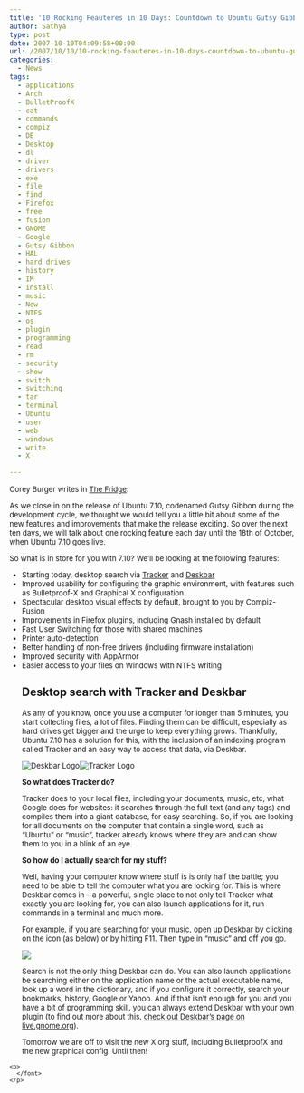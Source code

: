 ```yaml
---
title: '10 Rocking Feauteres in 10 Days: Countdown to Ubuntu Gutsy Gibbon – Deskbar & Tracker'
author: Sathya
type: post
date: 2007-10-10T04:09:58+00:00
url: /2007/10/10/10-rocking-feauteres-in-10-days-countdown-to-ubuntu-gutsy-gibbon-deskbar-tracker/
categories:
  - News
tags:
  - applications
  - Arch
  - BulletProofX
  - cat
  - commands
  - compiz
  - DE
  - Desktop
  - dl
  - driver
  - drivers
  - exe
  - file
  - find
  - Firefox
  - free
  - fusion
  - GNOME
  - Google
  - Gutsy Gibbon
  - HAL
  - hard drives
  - history
  - IM
  - install
  - music
  - New
  - NTFS
  - os
  - plugin
  - programming
  - read
  - rm
  - security
  - show
  - switch
  - switching
  - tar
  - terminal
  - Ubuntu
  - user
  - web
  - windows
  - write
  - X

---
```

<font size="2"></p> 

<p class="content">
  Corey Burger writes in <a href="http://fridge.ubuntu.com/node/1154">The Fridge</a>:
</p>

<p>
  As we close in on the release of Ubuntu 7.10, codenamed Gutsy Gibbon during the development cycle, we thought we would tell you a little bit about some of the new features and improvements that make the release exciting. So over the next ten days, we will talk about one rocking feature each day until the 18th of October, when Ubuntu 7.10 goes live.
</p>

<p>
  So what is in store for you with 7.10? We’ll be looking at the following features:
</p>

<ul>
  <li>
    Starting today, desktop search via <a href="http://www.gnome.org/projects/tracker/">Tracker</a> and <a href="http://raphael.slinckx.net/deskbar/">Deskbar</a>
  </li>
  <li>
    Improved usability for configuring the graphic environment, with features such as Bulletproof-X and Graphical X configuration
  </li>
  <li>
    Spectacular desktop visual effects by default, brought to you by Compiz-Fusion
  </li>
  <li>
    Improvements in Firefox plugins, including Gnash installed by default
  </li>
  <li>
    Fast User Switching for those with shared machines
  </li>
  <li>
    Printer auto-detection
  </li>
  <li>
    Better handling of non-free drivers (including firmware installation)
  </li>
  <li>
    Improved security with AppArmor
  </li>
  <li>
    Easier access to your files on Windows with NTFS writing
  </li>
  <h2>
    Desktop search with Tracker and Deskbar
  </h2>
  
  <p>
    As any of you know, once you use a computer for longer than 5 minutes, you start collecting files, a lot of files. Finding them can be difficult, especially as hard drives get bigger and the urge to keep everything grows. Thankfully, Ubuntu 7.10 has a solution for this, with the inclusion of an indexing program called Tracker and an easy way to access that data, via Deskbar.
  </p>
  
  <p>
    <img src="http://raphael.slinckx.net/deskbar/images/deskbar-applet.png" alt="Deskbar Logo" /><img src="http://www.gnome.org/projects/tracker/images/meta_tracker_logo.png" alt="Tracker Logo" />
  </p>
  
  <p>
    <strong>So what does Tracker do?</strong>
  </p>
  
  <p>
    Tracker does to your local files, including your documents, music, etc, what Google does for websites: it searches through the full text (and any tags) and compiles them into a giant database, for easy searching. So, if you are looking for all documents on the computer that contain a single word, such as “Ubuntu” or “music”, tracker already knows where they are and can show them to you in a blink of an eye.
  </p>
  
  <p>
    <strong>So how do I actually search for my stuff?</strong>
  </p>
  
  <p>
    Well, having your computer know where stuff is is only half the battle; you need to be able to tell the computer what you are looking for. This is where Deskbar comes in &#8211; a powerful, single place to not only tell Tracker what exactly you are looking for, you can also launch applications for it, run commands in a terminal and much more.
  </p>
  
  <p>
    For example, if you are searching for your music, open up Deskbar by clicking on the icon (as below) or by hitting F11. Then type in “music” and off you go.
  </p>
  
  <p>
    <img src="https://wiki.ubuntu.com/GutsyGibbon/Beta?action=AttachFile&do=get&target=deskbar-search.png" />
  </p>
  
  <p>
    Search is not the only thing Deskbar can do. You can also launch applications be searching either on the application name or the actual executable name, look up a word in the dictionary, and if you configure it correctly, search your bookmarks, history, Google or Yahoo. And if that isn’t enough for you and you have a bit of programming skill, you can always extend Deskbar with your own plugin (to find out more about this, <a href="http://live.gnome.org/DeskbarApplet/Extending">check out Deskbar’s page on live.gnome.org</a>).
  </p>
  
  <p>
    Tomorrow we are off to visit the new X.org stuff, including BulletproofX and the new graphical config. Until then!</ul> 
    
    <p>
      </font>
    </p>